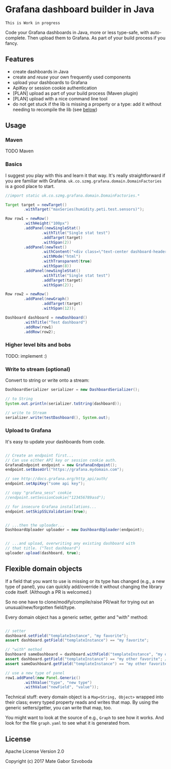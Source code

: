 # Grafana dashboard builder in Java

```
This is Work in progress
```

Code your Grafana dashboards in Java, more or less type-safe, with auto-complete. Then upload them to Grafana. As part of your build process if you fancy.

## Features

* create dashboards in Java
* create and _reuse_ your own frequently used components
* upload your dashboards to Grafana
* ApiKey or session cookie authentication
* [PLAN] upload as part of your build process (Maven plugin)
* [PLAN] upload with a nice command line tool
* do not get stuck if the lib is missing a property or a type: add it without needing to recompile the lib (see [below](#flexible-domain-objects))


## Usage

### Maven

TODO Maven

### Basics

I suggest you play with this and learn it that way. It's really straightforward if you are familiar with Grafana. `uk.co.szmg.grafana.domain.DomainFactories` is a good place to start.

```java
//import static uk.co.szmg.grafana.domain.DomainFactories.*

Target target = newTarget()
        .withTarget("maxSeries(humidity.peti.test.sensors)");

Row row1 = newRow()
        .withHeight("100px")
        .addPanel(newSingleStat()
                .withTitle("Single stat test")
                .addTarget(target)
                .withSpan(2))
        .addPanel(newText()
                .withContent("<div class=\"text-center dashboard-header\"><span>This is the test</span></div>")
                .withMode("html")
                .withTransparent(true)
                .withSpan(8))
        .addPanel(newSingleStat()
                .withTitle("Single stat test")
                .addTarget(target)
                .withSpan(2));

Row row2 = newRow()
        .addPanel(newGraph()
                .addTarget(target)
                .withSpan(12));

Dashboard dashboard = newDashboard()
        .withTitle("Test dashboard")
        .addRow(row1)
        .addRow(row2);

```

### Higher level bits and bobs

TODO: implement :)

### Write to stream (optional)

Convert to string or write onto a stream:

```java
DashboardSerializer serializer = new DashboardSerializer();

// to String
System.out.println(serializer.toString(dashboard));

// write to Stream
serializer.write(testDashboard(), System.out);
```

### Upload to Grafana

It's easy to update your dashboards from code.

```java

// Create an endpoint first...
// Can use either API key or session cookie auth.
GrafanaEndpoint endpoint = new GrafanaEndpoint();
endpoint.setBaseUrl("https://grafana.mydomain.com");

// see http://docs.grafana.org/http_api/auth/
endpoint.setApiKey("some api key");

// copy "grafana_sess" cookie
//endpoint.setSessionCookie("123456789asd");

// for insecure Grafana installations...
endpoint.setSkipSSLValidation(true);


// ...then the uploader...
DashboardUploader uploader = new DashboardUploader(endpoint);


// ...and upload, overwriting any existing dashboard with
// that title. ("Test dashboard")
uploader.upload(dashboard, true);


```

## Flexible domain objects

If a field that you want to use is missing or its type has changed (e.g., a new type of panel), you can
quickly add/override it without changing the library code itself. (Although a PR is welcomed.)

So no one have to clone/modify/compile/raise PR/wait for trying out an unusual/new/forgotten field/type.

Every domain object has a generic setter, getter and "with" method:

```java

// setter
dashboard.setField("templateInstance", "my favorite");
assert dashboard.getField("templateInstance") == "my favorite";

// "with" method
Dashboard sameDashboard = dashboard.withField("templateInstance", "my other favorite");
assert dashboard.getField("templateInstance") == "my other favorite"; // it's not immutable
assert sameDashboard.getField("templateInstance") == "my other favorite";

// use a new type of panel
row1.addPanel(new Panel.Generic()
        .withValue("type", "new type")
        .withValue("newField", "value"));
```

Technical stuff: every domain object is a `Map<String, Object>` wrapped into their class; every typed property reads and writes that map. By using the generic setters/getter, you can write that map, too.

You might want to look at the source of e.g., `Graph` to see how it works. And look for the file `graph.yaml` to see what it is generated from.

## License

Apache License Version 2.0

Copyright (c) 2017 Mate Gabor Szvoboda
